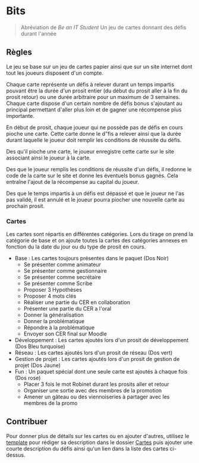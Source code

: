 # Bits

> Abréviation de *Be an IT Student*
> Un jeu de cartes donnant des défis durant l'année

## Règles

Le jeu se base sur un jeu de cartes papier ainsi que sur un site internet dont tout les joueurs disposent d'un compte.

Chaque carte représente un défis à relever durant un temps impartis pouvant être la durée d'un prosit entier (du début du prosit aller à la fin du prosit retour) ou une durée arbitraire pour un maximum de 3 semaines. Chaque carte dispose d'un certain nombre de défis bonus s'ajoutant au principal permettant d'aller plus loin et de gagner une récompense plus importante.

En début de prosit, chaque joueur qui ne possède pas de défis en cours pioche une carte. Cette carte donne le d"fis a relever ainsi que la durée durant laquelle le joueur doit remplir les conditions de réussite du défis.

Des qu'il pioche une carte, le joueur enregistre cette carte sur le site associant ainsi le joueur à la carte.

Des que le joueur remplis les conditions de réussite d'un défis, il redonne le code de la carte sur le site et donne les éventuels bonus gagnés. Cela entraîne l'ajout de la récompense au capital du joueur.

Des que le temps impartis à un défis est dépassé et que le joueur ne l'as pas validé, il est annulé et le joueur pourra piocher une nouvelle carte au prochain prosit.

### Cartes

Les cartes sont répartis en différentes catégories. Lors du tirage on prend la catégorie de base et on ajoute toutes la cartes des catégories annexes en fonction du la date du jour ou du type de prosit en cours.

* Base : Les cartes toujours présentes dans le paquet (Dos Noir)
    - Se présenter comme animateur
    - Se présenter comme gestionnaire
    - Se présenter comme secrétaire
    - Se présenter comme Scribe
    - Proposer 3 Hypothèses
    - Proposer 4 mots clés
    - Réaliser une partie du CER en collaboration
    - Présenter une partie du CER a l'oral
    - Donner la généralisation
    - Donner la problématique
    - Répondre à la problématique
    - Envoyer son CER final sur Moodle
* Développement : Les cartes ajoutés lors d'un prosit de développement (Dos Bleu turquoise)
* Réseau : Les cartes ajoutés lors d'un prosit de réseau (Dos vert)
* Gestion de projet : Les cartes ajoutés lors d'un prosit de gestion de projet (Dos Jaune)
* Fun : Un paquet spécial dont une seule carte est ajoutés à chaque fois (Dos rose)
    - Placer 3 fois le mot Robinet durant les prosits aller et retour
    - Organiser une sortie avec des membres de la promotion
    - Amener un gâteau ou des viennoiseries à partager avec les membres de la promo

## Contribuer

Pour donner plus de détails sur les cartes ou en ajouter d'autres, utilisez le [template](/docs/Regles/Cartes/template.md) pour rédiger sa description dans le dossier [Cartes](/docs/Regles/Cartes) puis ajouter une courte description du défis ainsi qu'un lien dans la liste des cartes ci-dessus.
